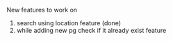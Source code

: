New features to work on
 1. search using location feature (done)
 2. while adding new pg check if it already exist feature